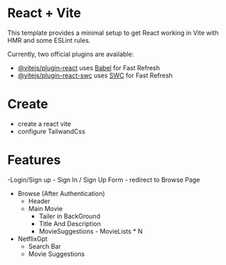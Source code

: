 # React + Vite

This template provides a minimal setup to get React working in Vite with HMR and some ESLint rules.

Currently, two official plugins are available:

- [@vitejs/plugin-react](https://github.com/vitejs/vite-plugin-react/blob/main/packages/plugin-react/README.md) uses [Babel](https://babeljs.io/) for Fast Refresh
- [@vitejs/plugin-react-swc](https://github.com/vitejs/vite-plugin-react-swc) uses [SWC](https://swc.rs/) for Fast Refresh


# Create 
- create a react vite 
- configure TailwandCss


# Features
-Login/Sign up
     - Sign In / Sign Up Form
     - redirect to Browse Page

- Browse (After Authentication)
  - Header
  - Main Movie 
     - Tailer in BackGround 
     - Title And Description 
     - MovieSuggestions 
           - MovieLists * N
- NetflixGpt
    - Search Bar
    - Movie Suggestions

